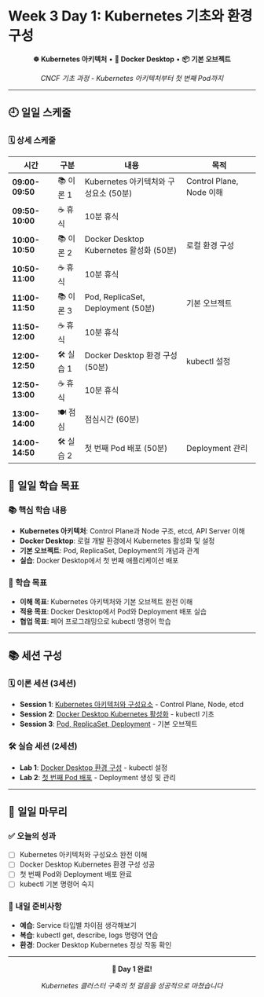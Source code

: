 # Week 3 Day 1: Kubernetes 기초와 환경 구성

<div align="center">

**☸️ Kubernetes 아키텍처** • **🐳 Docker Desktop** • **📦 기본 오브젝트**

*CNCF 기초 과정 - Kubernetes 아키텍처부터 첫 번째 Pod까지*

</div>

---

## 🕘 일일 스케줄

### 🗓️ 상세 스케줄
| 시간 | 구분 | 내용 | 목적 |
|------|------|------|------|
| **09:00-09:50** | 📚 이론 1 | Kubernetes 아키텍처와 구성요소 (50분) | Control Plane, Node 이해 |
| **09:50-10:00** | ☕ 휴식 | 10분 휴식 | |
| **10:00-10:50** | 📚 이론 2 | Docker Desktop Kubernetes 활성화 (50분) | 로컬 환경 구성 |
| **10:50-11:00** | ☕ 휴식 | 10분 휴식 | |
| **11:00-11:50** | 📚 이론 3 | Pod, ReplicaSet, Deployment (50분) | 기본 오브젝트 |
| **11:50-12:00** | ☕ 휴식 | 10분 휴식 | |
| **12:00-12:50** | 🛠️ 실습 1 | Docker Desktop 환경 구성 (50분) | kubectl 설정 |
| **12:50-13:00** | ☕ 휴식 | 10분 휴식 | |
| **13:00-14:00** | 🍽️ 점심 | 점심시간 (60분) | |
| **14:00-14:50** | 🛠️ 실습 2 | 첫 번째 Pod 배포 (50분) | Deployment 관리 |

## 🎯 일일 학습 목표

### 📚 핵심 학습 내용
- **Kubernetes 아키텍처**: Control Plane과 Node 구조, etcd, API Server 이해
- **Docker Desktop**: 로컬 개발 환경에서 Kubernetes 활성화 및 설정
- **기본 오브젝트**: Pod, ReplicaSet, Deployment의 개념과 관계
- **실습**: Docker Desktop에서 첫 번째 애플리케이션 배포

### 🎯 학습 목표
- **이해 목표**: Kubernetes 아키텍처와 기본 오브젝트 완전 이해
- **적용 목표**: Docker Desktop에서 Pod와 Deployment 배포 실습
- **협업 목표**: 페어 프로그래밍으로 kubectl 명령어 학습

---

## 📚 세션 구성

### 🗓️ 이론 세션 (3세션)
- **Session 1**: [Kubernetes 아키텍처와 구성요소](./session_1.md) - Control Plane, Node, etcd
- **Session 2**: [Docker Desktop Kubernetes 활성화](./session_2.md) - kubectl 기초
- **Session 3**: [Pod, ReplicaSet, Deployment](./session_3.md) - 기본 오브젝트

### 🛠️ 실습 세션 (2세션)
- **Lab 1**: [Docker Desktop 환경 구성](./lab_1.md) - kubectl 설정
- **Lab 2**: [첫 번째 Pod 배포](./lab_2.md) - Deployment 생성 및 관리

---

## 📝 일일 마무리

### ✅ 오늘의 성과
- [ ] Kubernetes 아키텍처와 구성요소 완전 이해
- [ ] Docker Desktop Kubernetes 환경 구성 성공
- [ ] 첫 번째 Pod와 Deployment 배포 완료
- [ ] kubectl 기본 명령어 숙지

### 🎯 내일 준비사항
- **예습**: Service 타입별 차이점 생각해보기
- **복습**: kubectl get, describe, logs 명령어 연습
- **환경**: Docker Desktop Kubernetes 정상 작동 확인

---

<div align="center">

**🎉 Day 1 완료!** 

*Kubernetes 클러스터 구축의 첫 걸음을 성공적으로 마쳤습니다*

</div>